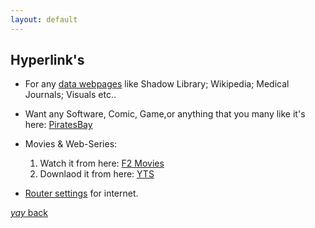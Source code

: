 ```yaml
---
layout: default
---
```


## Hyperlink's

* For any [data webpages](https://srterm.github.io/srt/otherweb.html) like Shadow Library; Wikipedia; Medical Journals; Visuals etc..

* Want any Software, Comic, Game,or anything that you many like it's here: [PiratesBay](https://thepiratebay.org/index.html)

* Movies & Web-Series:
    1. Watch it from here: [F2 Movies](https://www6.f2movies.to/)
    2. Downlaod it from here: [YTS](https://yts.mx/)

* [Router settings](http://192.168.0.1/) for internet.


[_yay_ back](https://srterm.github.io/srt/blog.html)

